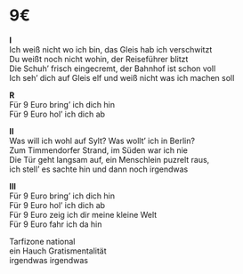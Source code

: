 # 9€

**I**  
Ich weiß nicht wo ich bin, das Gleis hab ich verschwitzt  
Du weißt noch nicht wohin, der Reiseführer blitzt  
Die Schuh’ frisch eingecremt, der Bahnhof ist schon voll  
Ich seh’ dich auf Gleis elf und weiß nicht was ich machen soll  

**R**  
Für 9 Euro bring’ ich dich hin  
Für 9 Euro hol’ ich dich ab  

**II**  
Was will ich wohl auf Sylt? Was wollt’ ich in Berlin?  
Zum Timmendorfer Strand, im Süden war ich nie  
Die Tür geht langsam auf, ein Menschlein puzrelt raus,  
ich stell’ es sachte hin und dann noch irgendwas  

**III**  
Für 9 Euro bring’ ich dich hin  
Für 9 Euro hol’ ich dich ab  
Für 9 Euro zeig ich dir meine kleine Welt  
Für 9 Euro fahr ich da hin  

Tarfizone national  
ein Hauch Gratismentalität  
irgendwas irgendwas  
